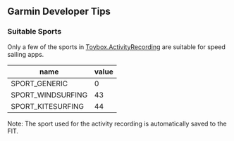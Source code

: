 ## Garmin Developer Tips

### Suitable Sports

Only a few of the sports in [Toybox.ActivityRecording](https://developer.garmin.com/connect-iq/api-docs/Toybox/ActivityRecording.html) are suitable for speed sailing apps.

| name              | value |
| ----------------- | ----- |
| SPORT_GENERIC     | 0     |
| SPORT_WINDSURFING | 43    |
| SPORT_KITESURFING | 44    |

Note: The sport used for the activity recording is automatically saved to the FIT.

